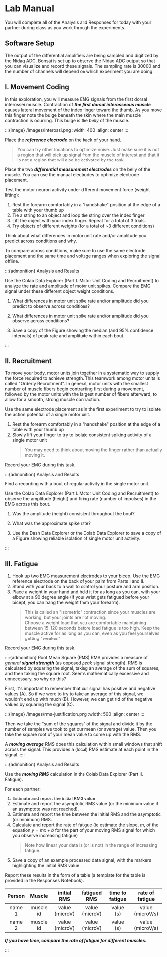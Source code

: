 # Lab Manual

You will complete all of the Analysis and Responses for today with your partner during class as you work through the experiments. 

## Software Setup

The output of the differential amplifiers are being sampled and digitized by the Nidaq ADC. Bonsai is set up to observe the Nidaq ADC output so that you can visualize and record these signals. The sampling rate is 30000 and the number of channels will depend on which experiment you are doing. 

## I. Movement Coding

In this exploration, you will measure EMG signals from the first dorsal interossei muscle. Contraction of ***the first dorsal interosseous muscle*** causes lateral movement of the index finger toward the thumb. As you move this finger note the bulge beneath the skin where the main muscle contraction is ocurring. This bulge is the *belly* of the muscle. 

:::{image} /images/interossi.png
:width: 400
:align: center
:::

Place the ***reference electrode*** on the back of your hand.
> You can try other locations to optimize noise. Just make sure it is not a region that will pick up signal from the muscle of interest and that it is not a region that will also be activated by the task. 

Place the two ***differential measurement electrodes*** on the belly of the muscle. You can use the manual electrodes to optimize electrode placement. 

Test the motor neuron activity under different movement force (weight lifting):
1. Rest the forearm comfortably in a "handshake" position at the edge of a table with your thumb up
2. Tie a string to an object and loop the string over the index finger
3. Lift the object with your index finger. Repeat for a total of 3 trials.
4. Try objects of different weights (for a total of \~3 different conditions)

Think about what differences in motor unit rate and/or amplitude you predict across conditions and why.

To compare across conditions, make sure to use the same electrode placement and the same time and voltage ranges when exploring the signal offline. 

:::{admonition} Analysis and Results

Use the Colab Data Explorer (Part I. Motor Unit Coding and Recruitment) to analyze the rate and amplitude of motor unit spikes. Compare the EMG signal under these different object weight conditions. 

1. What differences in motor unit spike rate and/or amplitude did you predict to observe across conditions?

2. What differences in motor unit spike rate and/or amplitude did you observe across conditions?

3. Save a copy of the Figure showing the median (and 95% confidence intervals) of peak rate and amplitude within each bout. 

:::


## II. Recruitment

To move your body, motor units join together in a systematic way to supply the force required to achieve strength. This teamwork among motor units is called "Orderly Recruitment". In general, motor units with the smallest number of muscle fibers begin contracting first during a movement, followed by the motor units with the largest number of fibers afterward, to allow for a smooth, strong muscle contraction.

Use the same electrode placement as in the first experiment to try to isolate the action potential of a single motor unit.

1. Rest the forearm comfortably in a "handshake" position at the edge of a table with your thumb up
2. Slowly lift your finger to try to isolate consistent spiking activity of a single motor unit
	> You may need to think about moving the finger rather than actually moving it.

Record your EMG during this task.

:::{admonition} Analysis and Results

Find a recording with a bout of regular activity in the single motor unit. 

Use the Colab Data Explorer (Part I. Motor Unit Coding and Recruitment) to observe the amplitude (height) and firing rate (number of impulses) in the EMG across this bout. 

1. Was the amplitude (height) consistent throughout the bout?

2. What was the approximate spike rate? 

3. Use the Dash Data Explorer or the Colab Data Explorer to save a copy of a Figure showing reliable isolation of single motor unit activity. 

:::


## III. Fatigue

1. Hook up two EMG measurement electrodes to your bicep. Use the EMG reference electrode on the back of your palm from Parts I and II.
2. Stand with your back to a wall to control your posture and arm position. 
3. Place a weight in your hand and hold it for as long as you can, with your elbow at a 90 degree angle (If your wrist gets fatigued before your bicept, you can hang the weight from your forearm). 
	> This is called an "isometric" contraction since your muscles are working, but your joints are not moving.   
	> Choose a weight load that you are comfortable maintaining between 15-120 seconds before load fatigue is too high. Keep the muscle active for as long as you can, even as you feel yourselves getting "weaker."

Record your EMG during this task.

::::{admonition} Root Mean Square (RMS)
  RMS provides a measure of *general* ***signal strength*** (as opposed *peak* signal strength). RMS is calculated by squaring the signal, taking an average of the sum of squares, and then taking the square root. Seems mathematically excessive and unnecessary, so why do this?

  First, it's important to remember that our signal has positive and negative values (A). So if we were to try to take an average of this signal, we wouldn't end up with much (B). However, we can get rid of the negative values by squaring the signal (C). 

  :::{image} /images/rms-justification.png
  :width: 500
  :align: center
  :::

  Then we take the "sum of the squares" of the signal and divide it by the number of samples we took to get our mean (or average) value. Then you take the square root of your mean value to come up with the RMS.

  A ***moving average*** RMS does this calculation within small windows that shift across the signal. This provides a (local) RMS estimate at each point in the signal.
::::

:::{admonition} Analysis and Results

Use the ***moving RMS*** calculation in the Colab Data Explorer (Part II. Fatigue).

For each partner: 
1. Estimate and report the initial RMS value 
2. Estimate and report the asymptotic RMS value (or the minimum value if an asymptote was not reached).
3. Estimate and report the time between the initial RMS and the asymptotic (or minimum) RMS. 
4. Calculate and report the rate of fatigue (ie estimate the slope, $m$, of the equation $y = mx + b$ for the part of your moving RMS signal for which you observe increasing fatigue) 
	> Note how linear your data is (or is not) in the range of increasing fatigue.
5. Save a copy of an example processed data signal, with the markers highlighting the initial RMS value.

Report these results in the form of a table (a template for the table is provided in the Responses Notebook). 

| Person | Muscle    | initial RMS    | fatigued RMS   | time to fatigue | rate of fatigue  |
| :----: | :-------: | :------------: | :------------: | :-------------: | :--------------: |
| name 1 | muscle id | value (microV) | value (microV) | value (s)       | value (microV/s) |
| name 2 | muscle id | value (microV) | value (microV) | value (s)       | value (microV/s) |

***If you have time, compare the rate of fatigue for different muscles.***

:::

